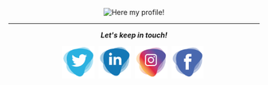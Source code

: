 <p align="center">
<img src="ErikG.gif" alt="Here my profile!">
</p>

<hr>
<p align="center">
  <i><b>Let's keep in touch!</b></i>

  <p align="center">
    <a href="https://twitter.com/GarfiaErik" alt="Twitter"><img src="twitter.png" height="65" width="65"></a>&nbsp;
    <a href="https://www.linkedin.com/in/erik-garfia-acevedo-ipn/" alt="Linkedin"><img src="link.png" height="65" width="65"></a>&nbsp;
    <a href="https://www.instagram.com/erik_ga_/" alt="Instagram"><img src="instagram.png" height="65" width="65"></a>&nbsp;
     <a href="https://www.facebook.com/profile.php?id=100007104889288" alt="Facebook"><img src="facebook.png" height="65" width="65"></a>&nbsp;

  </p>
    
</p>

